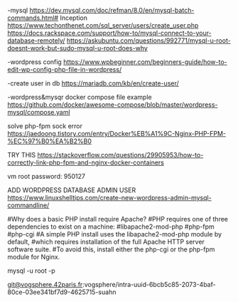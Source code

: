 -mysql
https://dev.mysql.com/doc/refman/8.0/en/mysql-batch-commands.html# Inception
https://www.techonthenet.com/sql_server/users/create_user.php
https://docs.rackspace.com/support/how-to/mysql-connect-to-your-database-remotely/
https://askubuntu.com/questions/992771/mysql-u-root-doesnt-work-but-sudo-mysql-u-root-does-why


-wordpress config
https://www.wpbeginner.com/beginners-guide/how-to-edit-wp-config-php-file-in-wordpress/

-create user in db
https://mariadb.com/kb/en/create-user/

-wordpress&mysqr docker compose file example
https://github.com/docker/awesome-compose/blob/master/wordpress-mysql/compose.yaml


solve php-fpm sock error
https://jaedoong.tistory.com/entry/Docker%EB%A1%9C-Nginx-PHP-FPM-%EC%97%B0%EA%B2%B0

TRY THIS
https://stackoverflow.com/questions/29905953/how-to-correctly-link-php-fpm-and-nginx-docker-containers


vm root password: 950127

ADD WORDPRESS DATABASE ADMIN USER
https://www.linuxshelltips.com/create-new-wordpress-admin-mysql-commandline/


#Why does a basic PHP install require Apache?
#PHP requires one of three dependencies to exist on a machine:
#libapache2-mod-php
#php-fpm
#php-cgi
#A simple PHP install uses the libapache2-mod-php module by default,
#which requires installation of the full Apache HTTP server software suite.
#To avoid this, install either the php-cgi or the php-fpm module for Nginx.

mysql -u root -p

git@vogsphere.42paris.fr:vogsphere/intra-uuid-6bcb5c85-2073-4baf-80ce-03ee341bf7d9-4625715-suahn
